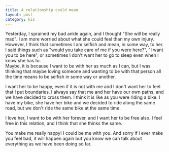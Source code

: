 ```yaml
---
title: A relationship could mean
layout: post
category: his
---
```


Yesterday, I sprained my bad ankle again, and I thought "She will be really mad". I am more worried about what she could feel than my own injury. However, I think that sometimes I am selfish and mean, in some way, to her. I said things such as "would you take care of me if you were here?", "I want you to be here", or sometimes I don't want her to go to sleep even when I know she has to.  
Maybe, it is because I want to be with her as much as I can, but I was thinking that maybe loving someone and wanting to be with that person all the time means to be selfish in some way or another.

I want her to be happy, even if it is not with me and I don't want her to feel that I put boundaries. I always say that me and her have our own paths, and we have decided to cross them. I think it is like as you were riding a bike. I have my bike, she have her bike and we decided to ride along the same road, but we don't ride the same bike at the same time. 

I love her, I want to be with her forever, and I want her to be free also. I feel free in this relation, and I think that she thinks the same. 

You make me really happy! I could be me with you. And sorry if I ever make you feel bad, it will happen again but you know we can talk about everything as we have been doing so far. 
 
